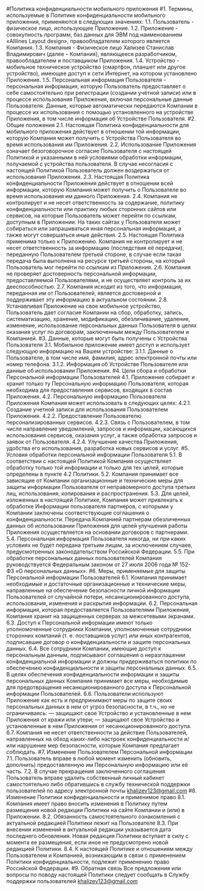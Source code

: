 #Политика конфиденциальности мобильного приложения
#1. Термины, используемые в Политике конфиденциальности мобильного приложения, применяются в следующих значениях:
1.1. Пользователь - физическое лицо, использующее Приложение.
1.2. Приложение - совокупность программ, баз данных для ЭВМ под наименованием «Alllines Layout design», правообладателем которого является Компания.
1.3. Компания - Физическое лицо Хализев Станислав Владимирович (далее – Компания), являющееся разработчиком, правообладателем и поставщиком Приложения.
1.4. Устройство - мобильное техническое устройство (смартфон, планшет или другое устройство), имеющее доступ к сети Интернет, на котором установлено Приложение.
1.5. Персональная информация Пользователя - персональная информация, которую Пользователь предоставляет о себе самостоятельно при регистрации (создании учётной записи) или в процессе использования Приложения, включая персональные данные Пользователя. Данные, которые автоматически передаются Компании в процессе их использования с помощью установленного на устройстве Приложения, в том числе информация об Устройстве Пользователя.
#2. Общие положения
2.1. Настоящая Политика конфиденциальности для мобильного приложения действует в отношении той информации, которую Компания может получить с Устройства Пользователя во время использования им Приложения.
2.2. Использование Приложения означает безоговорочное согласие Пользователя с настоящей Политикой и указанными в ней условиями обработки информации, получаемой с устройства пользователя. В случае несогласия с настоящей Политикой Пользователь должен воздержаться от использования Приложения.
2.3. Настоящая Политика конфиденциальности Приложения действует в отношении всей информации, которую Компания может получить о Пользователе во время использования им данного Приложения.
2.4. Компания не контролирует и не несет ответственность за содержание, политику конфиденциальности или практику любых сторонних сайтов или сервисов, на которые Пользователь может перейти по ссылкам, доступным в Приложении. На таких сайтах у Пользователя может собираться или запрашиваться иная персональная информация, а также могут совершаться иные действия.
2.5. Настоящая Политика применима только к Приложению. Компания не контролирует и не несет ответственность за информацию (последствия её передачи), переданную Пользователем третьей стороне, в случае если такая передача была выполнена на ресурсе третьей стороны, на который Пользователь мог перейти по ссылкам из Приложения.
2.6. Компания не проверяет достоверность персональной информации, предоставляемой Пользователями, и не осуществляет контроль за их дееспособностью.
2.7. Компания исходит из того, что информация, переданная им от Пользователей, является достоверной и поддерживает эту информацию в актуальном состоянии.
2.8. Устанавливая Приложение на свое мобильное устройство, Пользователь дает согласие Компании на сбор, обработку, запись, систематизацию, хранение, модификацию, обезличивание, удаление, изменение, использование персональных данных Пользователя в целях оказания услуг по договорам, заключенным между Пользователем и Компанией.
#3. Данные, которые могут быть получены с Устройства Пользователя
3.1. Мобильное приложение имеет доступ и использует следующую информацию на Вашем устройстве:
3.1.1. Данные о Пользователе, в том числе имя, фамилия, адрес электронной почты или номер телефона.
3.1.2. Информация об Устройстве Пользователя или данные об использовании Приложения.
#4. Цели сбора и обработки Персональной информации Пользователей
4.1. Приложение собирает и хранит только ту Персональную информацию Пользователя, которая необходима для предоставления сервисов, входящих в состав Приложения.
4.2. Персональную информацию Пользователя Приложения Компания может использовать в следующих целях:
4.2.1. Создание учетной записи для использования Пользователем Приложения.
4.2.2. Предоставление Пользователю персонализированных сервисов.
4.2.3. Связь с Пользователем, в том числе направление уведомлений, запросов и информации, касающихся использования сервисов, оказания услуг, а также обработка запросов и заявок от Пользователя.
4.2.4. Улучшение качества Приложения, удобства его использования, разработка новых сервисов и услуг.
#5. Условия обработки персональной информации Пользователя
5.1. В соответствии с настоящей Политикой Компания осуществляет обработку только той информации и только для тех целей, которые определены в пункте 4.2 Политики.
5.2. Компания принимает все зависящие от Компании организационные и технические меры для защиты информации Пользователя от неправомерного доступа третьих лиц, использования, копирования и распространения.
5.3. Для целей, изложенных в настоящей Политике, Компания может привлекать к обработке Информации пользователя партнеров, с которыми у Компании заключены соответствующие соглашения о конфиденциальности. Передача Компанией партнерам обезличенных данных об использовании Приложения для целей улучшения работы Приложения осуществляется на основании договоров с партнерами.
5.4. Персональная информация Пользователя никогда, ни при каких условиях не будет передана третьим лицам, за исключением случаев, предусмотренных законодательством Российской Федерации.
5.5. При обработке персональных данных пользователей Компания руководствуется Федеральным законом от 27 июля 2006 года № 152-ФЗ «О персональных данных».
#6. Меры, применяемые для защиты Персональной информации Пользователей
6.1. Компания принимает необходимые и достаточные организационные и технические меры, направленные на обеспечение безопасности личной информации Пользователей от случайной потери, несанкционированного доступа, использования, изменения и раскрытия информации.
6.2. Персональная информация, которая предоставляется Пользователями Приложения, Компания хранит на защищенных серверах за межсетевыми экранами.
6.3. Доступ к Персональной информации имеют только уполномоченные сотрудники Компании, уполномоченные сотрудники сторонних компаний (т. е. поставщиков услуг) или иных контрагентов, подписавшие договор о конфиденциальности и защите персональных данных.
6.4. Все сотрудники Компании, имеющие доступ к персональным данным, подписывают соглашения о неразглашении конфиденциальной информации и должны придерживаться политики по обеспечению конфиденциальности и защиты персональных данных.
6.5. В целях обеспечения конфиденциальности информации и защиты персональных данных Компания принимает все меры, необходимые для предотвращения несанкционированного доступа к Персональной информации Пользователей.
6.6. Пользователи используют Приложение как есть и предпринимают меры по защите своих персональных данных в нем от угроз безопасности, в т.ч., но не ограничиваясь:
— защищают свое Устройство и установленные в нем Приложения от кражи или утери;
— защищают свое Устройство и установленные в нем Приложения от несанкционированного доступа.
6.7. Компания не несет ответственности за действие Пользователей, направленных на обход каких-либо настроек конфиденциальности и/или нарушение мер безопасности, которые Компания предлагает соблюдать.
#7. Изменение Пользователем Персональной информации
7.1. Пользователь вправе в любой момент изменить (обновить, дополнить) предоставленную им Персональную информацию или её часть.
7.2. В случае прекращения заключенного соглашения Пользователь вправе удалить собственный личный кабинет самостоятельно либо обратившись в службу технической поддержки пользователей по адресу электронной почты khalizev123@gmail.com
#8. Изменение Политики конфиденциальности и применимое право
8.1. Компания имеет право вносить изменения в Политику путем размещения новой редакции Политики на сайте Компании и (или) в Приложении.
8.2. Обязанность самостоятельного ознакомления с актуальной редакцией Политики лежит на Пользователе
8.3. При внесении изменений в актуальной редакции указывается дата последнего обновления. Новая редакция Политики вступает в силу с момента ее размещения, если иное не предусмотрено новой редакцией Политики.
8.4. К настоящей Политике и отношениям между Пользователем и Компанией, возникающим в связи с применением Политики конфиденциальности, подлежит применению право Российской Федерации.
#9. Обратная связь
Все предложения или вопросы по поводу настоящей Политики следует сообщать в Службу поддержки пользователей khalizev123@gmail.com
